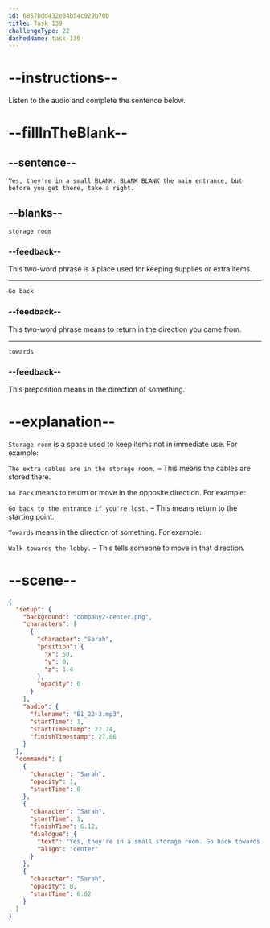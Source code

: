 ```yaml
---
id: 6857bdd432e84b54c929b70b
title: Task 139
challengeType: 22
dashedName: task-139
---
```


<!-- (Audio) Sarah: Yes, they're in a small storage room. Go back towards the main entrance, but before you get there, take a right. -->

# --instructions--

Listen to the audio and complete the sentence below.

# --fillInTheBlank--

## --sentence--

`Yes, they're in a small BLANK. BLANK BLANK the main entrance, but before you get there, take a right.`

## --blanks--

`storage room`

### --feedback--

This two-word phrase is a place used for keeping supplies or extra items.

---

`Go back`

### --feedback--

This two-word phrase means to return in the direction you came from.

---

`towards`

### --feedback--

This preposition means in the direction of something.

# --explanation--

`Storage room` is a space used to keep items not in immediate use. For example:

`The extra cables are in the storage room.` – This means the cables are stored there.

`Go back` means to return or move in the opposite direction. For example:

`Go back to the entrance if you're lost.` – This means return to the starting point.

`Towards` means in the direction of something. For example:

`Walk towards the lobby.` – This tells someone to move in that direction.

# --scene--

```json
{
  "setup": {
    "background": "company2-center.png",
    "characters": [
      {
        "character": "Sarah",
        "position": {
          "x": 50,
          "y": 0,
          "z": 1.4
        },
        "opacity": 0
      }
    ],
    "audio": {
      "filename": "B1_22-3.mp3",
      "startTime": 1,
      "startTimestamp": 22.74,
      "finishTimestamp": 27.86
    }
  },
  "commands": [
    {
      "character": "Sarah",
      "opacity": 1,
      "startTime": 0
    },
    {
      "character": "Sarah",
      "startTime": 1,
      "finishTime": 6.12,
      "dialogue": {
        "text": "Yes, they're in a small storage room. Go back towards the main entrance, but before you get there, take a right.",
        "align": "center"
      }
    },
    {
      "character": "Sarah",
      "opacity": 0,
      "startTime": 6.62
    }
  ]
}
```
